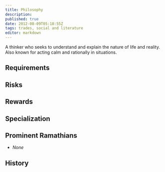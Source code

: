 ```yaml
---
title: Philosophy
description:
published: true
date: 2012-08-09T05:18:55Z
tags: trades, social and literature
editor: markdown
---
```


A thinker who seeks to understand and explain the nature of life and reality. Also known for acting calm and rationally in situations.

## Requirements

## Risks

## Rewards

## Specialization

## Prominent Ramathians

- *None*

## History

